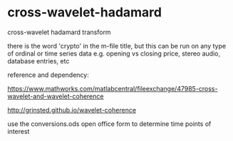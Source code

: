 # cross-wavelet-hadamard
cross-wavelet hadamard transform

there is the word 'crypto' in the m-file title, but this can be run on any type of ordinal or time series data e.g. opening vs closing price, stereo audio, database entries, etc

reference and dependency:

https://www.mathworks.com/matlabcentral/fileexchange/47985-cross-wavelet-and-wavelet-coherence

http://grinsted.github.io/wavelet-coherence

use the conversions.ods open office form to determine time points of interest

